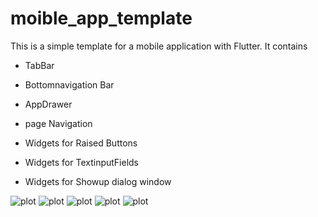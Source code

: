 # moible_app_template

This is a simple template for a mobile application with Flutter. It contains 

- TabBar

- Bottomnavigation Bar

- AppDrawer

- page Navigation

- Widgets for Raised Buttons

- Widgets for TextinputFields

- Widgets for Showup dialog window


![plot](./images/image1.jpg)
![plot](./images/image2.jpg)
![plot](./images/image3.jpg)
![plot](./images/image4.jpg)
![plot](./images/image5.jpg)
